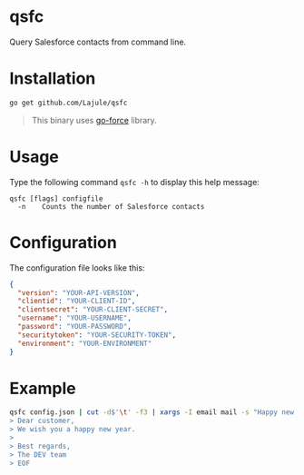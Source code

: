 # qsfc

Query Salesforce contacts from command line.

# Installation

```sh
go get github.com/Lajule/qsfc
```

> This binary uses [go-force][1] library.

# Usage

Type the following command `qsfc -h` to display this help message:

```
qsfc [flags] configfile
  -n	Counts the number of Salesforce contacts
```

# Configuration

The configuration file looks like this:

```json
{
  "version": "YOUR-API-VERSION",
  "clientid": "YOUR-CLIENT-ID",
  "clientsecret": "YOUR-CLIENT-SECRET",
  "username": "YOUR-USERNAME",
  "password": "YOUR-PASSWORD",
  "securitytoken": "YOUR-SECURITY-TOKEN",
  "environment": "YOUR-ENVIRONMENT"
}
```

# Example

```sh
qsfc config.json | cut -d$'\t' -f3 | xargs -I email mail -s "Happy new year" email <<EOF
> Dear customer,
> We wish you a happy new year.
>
> Best regards,
> The DEV team
> EOF
```

[1]: https://github.com/nimajalali/go-force "go-force"
